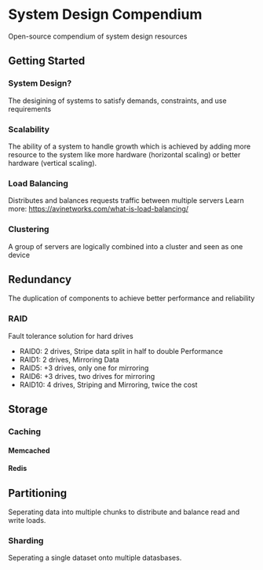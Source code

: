 # System Design Compendium
Open-source compendium of system design resources

## Getting Started
### System Design?
The desigining of systems to satisfy demands, constraints, and use requirements

### Scalability
The ability of a system to handle growth which is achieved by adding more resource to the system like more hardware (horizontal scaling) or better hardware (vertical scaling).

### Load Balancing
Distributes and balances requests traffic between multiple servers
Learn more: https://avinetworks.com/what-is-load-balancing/

### Clustering
 A group of servers are logically combined into a cluster and seen as one device

## Redundancy
The duplication of components to achieve better performance and reliability
### RAID
Fault tolerance solution for hard drives
- RAID0: 2 drives, Stripe data split in half to double Performance
- RAID1: 2 drives, Mirroring Data
- RAID5: +3 drives, only one for mirroring
- RAID6: +3 drives, two drives for mirroring 
- RAID10: 4 drives, Striping and Mirroring, twice the cost

## Storage
### Caching
#### Memcached
#### Redis

## Partitioning
Seperating data into multiple chunks to distribute and balance read and write loads.

### Sharding
Seperating a single dataset onto multiple datasbases.
